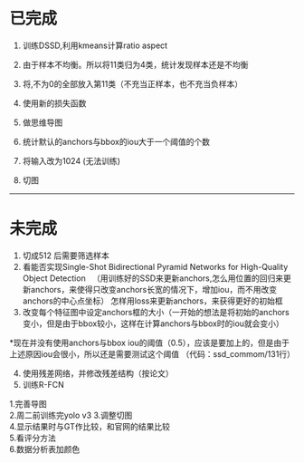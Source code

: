 # 已完成
1. 训练DSSD,利用kmeans计算ratio aspect  
2. 由于样本不均衡。所以将11类归为4类，统计发现样本还是不均衡  
3. 将<truncation>,<occlusion>不为0的全部放入第11类（不充当正样本，也不充当负样本）
4. 使用新的损失函数  
5. 做思维导图  
6. 统计默认的anchors与bbox的iou大于一个阈值的个数
 
7. 将输入改为1024 (无法训练)
8. 切图  


---
# 未完成  
1. 切成512 后需要筛选样本
6. 看能否实现Single-Shot Bidirectional Pyramid Networks for High-Quality Object Detection  
（用训练好的SSD来更新anchors,怎么用位置的回归来更新anchors，来使得只改变anchors长宽的情况下，增加iou，而不用改变anchors的中心点坐标）
 怎样用loss来更新anchors，来获得更好的初始框
1. 改变每个特征图中设定anchors框的大小（一开始的想法是将初始的anchors变小，但是由于bbox较小，这样在计算anchors与bbox时的iou就会变小）  

*现在并没有使用anchors与bbox iou的阈值（0.5），应该是要加上的，但是由于上述原因iou会很小，所以还是需要测试这个阈值 （代码：ssd_commom/131行）  



4. 使用残差网络，并修改残差结构（按论文）
5. 训练R-FCN  

1.完善导图  
2.周二前训练完yolo v3 
3.调整切图  
4.显示结果时与GT作比较，和官网的结果比较  
5.看评分方法  
6.数据分析表加颜色

